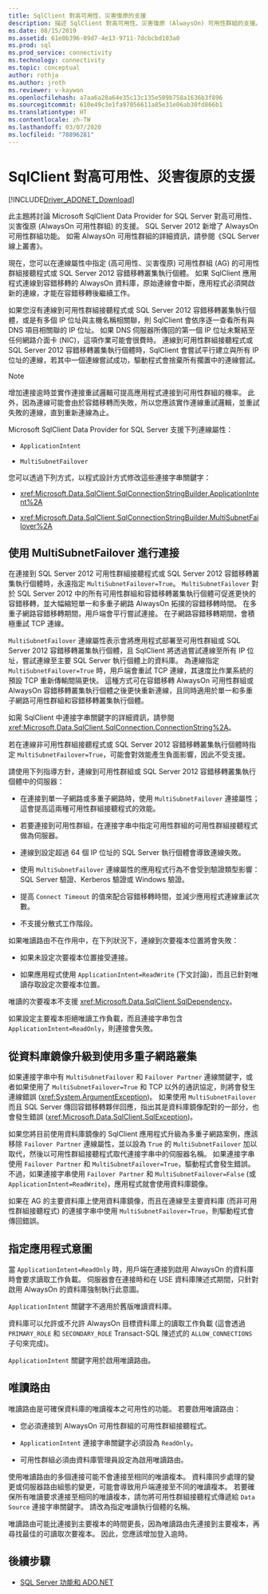 ```yaml
---
title: SqlClient 對高可用性、災害復原的支援
description: 描述 SqlClient 對高可用性、災害復原 (AlwaysOn) 可用性群組的支援。
ms.date: 08/15/2019
ms.assetid: 61e0b396-09d7-4e13-9711-7dcbcbd103a0
ms.prod: sql
ms.prod_service: connectivity
ms.technology: connectivity
ms.topic: conceptual
author: rothja
ms.author: jroth
ms.reviewer: v-kaywon
ms.openlocfilehash: a7aa6a28a64e35c13c135e509b758a1636b3f896
ms.sourcegitcommit: 610e49c3e1fa97056611a85e31e06ab30fd866b1
ms.translationtype: HT
ms.contentlocale: zh-TW
ms.lasthandoff: 03/07/2020
ms.locfileid: "78896281"
---
```

# <a name="sqlclient-support-for-high-availability-disaster-recovery"></a>SqlClient 對高可用性、災害復原的支援

[!INCLUDE[Driver_ADONET_Download](../../../includes/driver_adonet_download.md)]

此主題將討論 Microsoft SqlClient Data Provider for SQL Server 對高可用性、災害復原 (AlwaysOn 可用性群組) 的支援。  SQL Server 2012 新增了 AlwaysOn 可用性群組功能。 如需 AlwaysOn 可用性群組的詳細資訊，請參閱《SQL Server 線上叢書》。  
  
現在，您可以在連線屬性中指定 (高可用性、災害復原) 可用性群組 (AG) 的可用性群組接聽程式或 SQL Server 2012 容錯移轉叢集執行個體。 如果 SqlClient 應用程式連線到容錯移轉的 AlwaysOn 資料庫，原始連線會中斷，應用程式必須開啟新的連線，才能在容錯移轉後繼續工作。  
  
如果您沒有連線到可用性群組接聽程式或 SQL Server 2012 容錯移轉叢集執行個體，或是有多個 IP 位址與主機名稱相關聯，則 SqlClient 會依序逐一查看所有與 DNS 項目相關聯的 IP 位址。 如果 DNS 伺服器所傳回的第一個 IP 位址未繫結至任何網路介面卡 (NIC)，這項作業可能會很費時。 連線到可用性群組接聽程式或 SQL Server 2012 容錯移轉叢集執行個體時，SqlClient 會嘗試平行建立與所有 IP 位址的連線，若其中一個連線嘗試成功，驅動程式會捨棄所有擱置中的連線嘗試。  
  
> [!NOTE]
>  增加連接逾時並實作連接重試邏輯可提高應用程式連接到可用性群組的機率。 此外，因為連線可能會由於容錯移轉而失敗，所以您應該實作連線重試邏輯，並重試失敗的連線，直到重新連線為止。  
  
Microsoft SqlClient Data Provider for SQL Server 支援下列連線屬性：  
  
- `ApplicationIntent`  
  
- `MultiSubnetFailover`  
  
您可以透過下列方式，以程式設計方式修改這些連接字串關鍵字：  
  
- <xref:Microsoft.Data.SqlClient.SqlConnectionStringBuilder.ApplicationIntent%2A>  
  
- <xref:Microsoft.Data.SqlClient.SqlConnectionStringBuilder.MultiSubnetFailover%2A>  
  
## <a name="connecting-with-multisubnetfailover"></a>使用 MultiSubnetFailover 進行連接  
在連接到 SQL Server 2012 可用性群組接聽程式或 SQL Server 2012 容錯移轉叢集執行個體時，永遠指定 `MultiSubnetFailover=True`。 `MultiSubnetFailover` 對於 SQL Server 2012 中的所有可用性群組和容錯移轉叢集執行個體可促進更快的容錯移轉，並大幅縮短單一和多重子網路 AlwaysOn 拓撲的容錯移轉時間。 在多重子網路容錯移轉期間，用戶端會平行嘗試連接。 在子網路容錯移轉期間，會積極重試 TCP 連線。  
  
`MultiSubnetFailover` 連線屬性表示會將應用程式部署至可用性群組或 SQL Server 2012 容錯移轉叢集執行個體，且 SqlClient 將透過嘗試連線至所有 IP 位址，嘗試連線至主要 SQL Server 執行個體上的資料庫。 為連線指定 `MultiSubnetFailover=True` 時，用戶端會重試 TCP 連線，其速度比作業系統的預設 TCP 重新傳輸間隔更快。 這種方式可在容錯移轉 AlwaysOn 可用性群組或 AlwaysOn 容錯移轉叢集執行個體之後更快重新連線，且同時適用於單一和多重子網路可用性群組和容錯移轉叢集執行個體。  
  
如需 SqlClient 中連接字串關鍵字的詳細資訊，請參閱 <xref:Microsoft.Data.SqlClient.SqlConnection.ConnectionString%2A>。  
  
若在連線非可用性群組接聽程式或 SQL Server 2012 容錯移轉叢集執行個體時指定 `MultiSubnetFailover=True`，可能會對效能產生負面影響，因此不受支援。  
  
請使用下列指導方針，連線到可用性群組或 SQL Server 2012 容錯移轉叢集執行個體中的伺服器：  
  
- 在連接到單一子網路或多重子網路時，使用 `MultiSubnetFailover` 連接屬性；這會提高這兩種可用性群組接聽程式的效能。  
  
- 若要連接到可用性群組，在連接字串中指定可用性群組的可用性群組接聽程式做為伺服器。  
  
- 連線到設定超過 64 個 IP 位址的 SQL Server 執行個體會導致連線失敗。  
  
- 使用 `MultiSubnetFailover` 連線屬性的應用程式行為不會受到驗證類型影響：SQL Server 驗證、Kerberos 驗證或 Windows 驗證。  
  
- 提高 `Connect Timeout` 的值來配合容錯移轉時間，並減少應用程式連線重試次數。  
  
- 不支援分散式工作階段。  
  
 如果唯讀路由不在作用中，在下列狀況下，連線到次要複本位置將會失敗：  
  
- 如果未設定次要複本位置接受連接。  
  
- 如果應用程式使用 `ApplicationIntent=ReadWrite` (下文討論)，而且已針對唯讀存取設定次要複本位置。  
  
唯讀的次要複本不支援 <xref:Microsoft.Data.SqlClient.SqlDependency>。  
  
如果設定主要複本拒絕唯讀工作負載，而且連接字串包含 `ApplicationIntent=ReadOnly`，則連接會失敗。  
  
## <a name="upgrading-to-use-multi-subnet-clusters-from-database-mirroring"></a>從資料庫鏡像升級到使用多重子網路叢集  
如果連接字串中有 `MultiSubnetFailover` 和 `Failover Partner` 連線關鍵字，或者如果使用了 `MultiSubnetFailover=True` 和 TCP 以外的通訊協定，則將會發生連線錯誤 (<xref:System.ArgumentException>)。 如果使用 `MultiSubnetFailover` 而且 SQL Server 傳回容錯移轉夥伴回應，指出其是資料庫鏡像配對的一部分，也會發生錯誤 (<xref:Microsoft.Data.SqlClient.SqlException>)。  
  
如果您將目前使用資料庫鏡像的 SqlClient 應用程式升級為多重子網路案例，應該移除 `Failover Partner` 連線屬性，並以設為 `True` 的 `MultiSubnetFailover` 加以取代，然後以可用性群組接聽程式取代連接字串中的伺服器名稱。 如果連接字串使用 `Failover Partner` 和 `MultiSubnetFailover=True`，驅動程式會發生錯誤。 不過，如果連接字串使用 `Failover Partner` 和 `MultiSubnetFailover=False` (或 `ApplicationIntent=ReadWrite`)，應用程式就會使用資料庫鏡像。  
  
如果在 AG 的主要資料庫上使用資料庫鏡像，而且在連線至主要資料庫 (而非可用性群組接聽程式) 的連接字串中使用 `MultiSubnetFailover=True`，則驅動程式會傳回錯誤。  
  
## <a name="specifying-application-intent"></a>指定應用程式意圖  
當 `ApplicationIntent=ReadOnly` 時，用戶端在連接到啟用 AlwaysOn 的資料庫時會要求讀取工作負載。 伺服器會在連接時和在 USE 資料庫陳述式期間，只針對啟用 AlwaysOn 的資料庫強制執行此意圖。  
  
`ApplicationIntent` 關鍵字不適用於舊版唯讀資料庫。  
  
資料庫可以允許或不允許 AlwaysOn 目標資料庫上的讀取工作負載 (這會透過 `PRIMARY_ROLE` 和 `SECONDARY_ROLE` Transact-SQL 陳述式的 `ALLOW_CONNECTIONS` 子句來完成)。  
  
`ApplicationIntent` 關鍵字用於啟用唯讀路由。  
  
## <a name="read-only-routing"></a>唯讀路由  
唯讀路由是可確保資料庫的唯讀複本之可用性的功能。 若要啟用唯讀路由：  
  
- 您必須連接到 AlwaysOn 可用性群組的可用性群組接聽程式。  
  
- `ApplicationIntent` 連接字串關鍵字必須設為 `ReadOnly`。  
  
- 可用性群組必須由資料庫管理員設定為啟用唯讀路由。  
  
使用唯讀路由的多個連接可能不會連接至相同的唯讀複本。 資料庫同步處理的變更或伺服器路由組態的變更，可能會導致用戶端連接至不同的唯讀複本。 若要確保所有唯讀要求連接至相同的唯讀複本，請勿將可用性群組接聽程式傳遞給 `Data Source` 連接字串關鍵字。 請改為指定唯讀執行個體的名稱。  
  
唯讀路由可能比連接到主要複本的時間更長，因為唯讀路由先連接到主要複本，再尋找最佳的可讀取次要複本。 因此，您應該增加登入逾時。  
  
## <a name="next-steps"></a>後續步驟
- [SQL Server 功能和 ADO.NET](sql-server-features-adonet.md)
